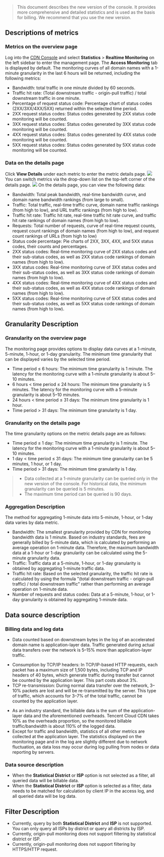 >This document describes the new version of the console. It provides more comprehensive and detailed statistics and is used as the basis for billing. We recommend that you use the new version.
## Descriptions of metrics
### Metrics on the overview page
Log into the [CDN Console](https://console.cloud.tencent.com/cdn) and select **Statistics** > **Realtime Monitoring** on the left sidebar to enter the management page. The **Access Monitoring** tab is displayed by default. The monitoring curves of all domain names with a 1-minute granularity in the last 6 hours will be returned, including the following metrics:
+ Bandwidth: total traffic in one minute divided by 60 seconds.
+ Traffic hit rate: (Total downstream traffic - origin-pull traffic) / total downstream traffic in one minute.
+ Percentage of request status code: Percentage chart of status codes (2XX/3XX/4XX/5XX) returned within the selected time period.
+ 2XX request status codes: Status codes generated by 2XX status code monitoring will be counted.
+ 3XX request status codes: Status codes generated by 3XX status code monitoring will be counted.
+ 4XX request status codes: Status codes generated by 4XX status code monitoring will be counted.
+ 5XX request status codes: Status codes generated by 5XX status code monitoring will be counted.

### Data on the details page
Click **View Details** under each metric to enter the metric details page.
![](https://main.qcloudimg.com/raw/f07bfb4a06e39995e35d43ce39ef6941.png)
You can switch metrics via the drop-down list on the top-left corner of the details page.
![](https://main.qcloudimg.com/raw/7d465cd4fcc4f7625ae181208a3d06cd.png)
On the details page, you can view the following data:
+ Bandwidth: Total peak bandwidth, real-time bandwidth curve, and domain name bandwidth rankings (from large to small).
+ Traffic: Total traffic, real-time traffic curve, domain name traffic rankings (from high to low), and URL traffic rankings (from high to low).
+ Traffic hit rate: Traffic hit rate, real-time traffic hit rate curve, and traffic hit rate rankings of domain names (from high to low).
+ Requests: Total number of requests, curve of real-time request counts, request count rankings of domain names (from high to low), and request count rankings of URLs (from high to low)
+ Status code percentage: Pie charts of 2XX, 3XX, 4XX, and 5XX status codes, their counts and percentages.
+ 2XX status codes: Real-time monitoring curve of 2XX status codes and their sub-status codes, as well as 2XX status code rankings of domain names (from high to low).
+ 3XX status codes: Real-time monitoring curve of 3XX status codes and their sub-status codes, as well as 3XX status code rankings of domain names (from high to low).
+ 4XX status codes: Real-time monitoring curve of 4XX status codes and their sub-status codes, as well as 4XX status code rankings of domain names (from high to low).
+ 5XX status codes: Real-time monitoring curve of 5XX status codes and their sub-status codes, as well as 5XX status code rankings of domain names (from high to low).


## Granularity Description
### Granularity on the overview page
The monitoring page provides options to display data curves at a 1-minute, 5-minute, 1-hour, or 1-day granularity. The minimum time granularity that can be displayed varies by the selected time period.
+ Time period ≤ 6 hours: The minimum time granularity is 1 minute. The latency for the monitoring curve with a 1-minute granularity is about 5–10 minutes.
+ 6 hours < time period ≤ 24 hours: The minimum time granularity is 5 minutes. The latency for the monitoring curve with a 5-minute granularity is about 5–10 minutes.
+ 24 hours < time period ≤ 31 days: The minimum time granularity is 1 hour.
+ Time period > 31 days: The minimum time granularity is 1 day.


### Granularity on the details page
The time granularity options on the metric details page are as follows:
+ Time period ≤ 1 day: The minimum time granularity is 1 minute. The latency for the monitoring curve with a 1-minute granularity is about 5–10 minutes.
+ 1 day < time period ≤ 31 days: The minimum time granularity can be 5 minutes, 1 hour, or 1 day.
+ Time period > 31 days: The minimum time granularity is 1 day.

>
>- Data collected at a 1-minute granularity can be queried only in the new version of the console. For historical data, the minimum granularity can be queried is 5 minutes.
>- The maximum time period can be queried is 90 days.


### Aggregation Description
The method for aggregating 1-minute data into 5-minute, 1-hour, or 1-day data varies by data metric.
+ Bandwidth: The smallest granularity provided by CDN for monitoring bandwidth data is 1 minute. Based on industry standards, fees are generally billed by 5-minute data, which is calculated by performing an average operation on 1-minute data. Therefore, the maximum bandwidth data at a 1-hour or 1-day granularity can be calculated using the 5-minute granularity data.
+ Traffic: Traffic data at a 5-minute, 1-hour, or 1-day granularity is obtained by aggregating 1-minute traffic data.
+ Traffic hit rate: Based on the selected granularity, the traffic hit rate is calculated by using the formula "(total downstream traffic - origin-pull traffic) / total downstream traffic" rather than performing an average operation on 1-minute data.
+ Number of requests and status codes: Data at a 5-minute, 1-hour, or 1-day granularity is obtained by aggregating 1-minute data.


## Data source description
### Billing data and log data
- Data counted based on downstream bytes in the log of an accelerated domain name is application-layer data. Traffic generated during actual data transfers over the network is 5–15% more than application-layer traffic.
 + Consumption by TCP/IP headers: In TCP/IP-based HTTP requests, each packet has a maximum size of 1,500 bytes, including TCP and IP headers of 40 bytes, which generate traffic during transfer but cannot be counted by the application layer. This part costs about 3%.
 + TCP re-transmission: During normal data transfer over the network, 3–10% packets are lost and will be re-transmitted by the server. This type of traffic, which accounts for 3–7% of the total traffic, cannot be counted by the application layer.
- As an industry standard, the billable data is the sum of the application-layer data and the aforementioned overheads. Tencent Cloud CDN takes 10% as the overheads proportion, so the monitored billable traffic/bandwidth is about 110% of the logged data.
- Except for traffic and bandwidth, statistics of all other metrics are collected at the application layer. The statistics displayed on the monitoring page and in the log are slightly different due to network fluctuation, as data loss may occur during log pulling from nodes or data reporting by servers.

### Data source description
+ When the **Statistical District** or **ISP** option is not selected as a filter, all queried data will be billable data.
+ When the **Statistical District** or **ISP** option is selected as a filter, data needs to be matched for calculation by client IP in the access log, and all queried data will be log data.

## Filter Description
+ Currently, query by both **Statistical District** and **ISP** is not supported. You can only query all ISPs by district or query all districts by ISP.
+ Currently, origin-pull monitoring does not support filtering by statistical district or ISP.
+ Currently, origin-pull monitoring does not support filtering by HTTPS/HTTP request.




